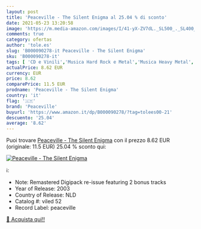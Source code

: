 ```yaml
---
layout: post
title: 'Peaceville - The Silent Enigma al 25.04 % di sconto'
date: 2021-05-23 13:20:58
image: 'https://m.media-amazon.com/images/I/41-yX-ZV7dL._SL500_._SL400_.jpg'
comments: true
category: ofertas
author: 'tole.es'
slug: 'B000090278-it Peaceville - The Silent Enigma'
sku: 'B000090278-it'
tags: [ 'CD e Vinili','Musica Hard Rock e Metal','Musica Heavy Metal','Pop','peaceville', ]
actualPrice: 8.62 EUR
currency: EUR
price: 8.62
comparePrice: 11.5 EUR
prodname: 'Peaceville - The Silent Enigma'
country: 'it'
flag: '🇮🇹'
brand: 'Peaceville'
buyurl: 'https://www.amazon.it/dp/B000090278/?tag=tolees00-21'
descuento: '25.04'
average: '8.62'
---
```


Puoi trovare [Peaceville - The Silent Enigma](https://www.amazon.it/dp/B000090278/?tag=tolees00-21) con il prezzo 8.62 EUR (originale: 11.5 EUR) 25.04 % sconto qui:

[![Peaceville - The Silent Enigma](https://m.media-amazon.com/images/I/41-yX-ZV7dL._SL500_._SL400_.jpg)](https://www.amazon.it/dp/B000090278/?tag=tolees00-21)

ℹ️:

- Note: Remastered Digipack re-issue featuring 2 bonus tracks
- Year of Release: 2003
- Country of Release: NLD
- Catalog #: viled 52
- Record Label: peaceville

[🛒 Acquista qui!!](https://www.amazon.it/dp/B000090278/?tag=tolees00-21)
